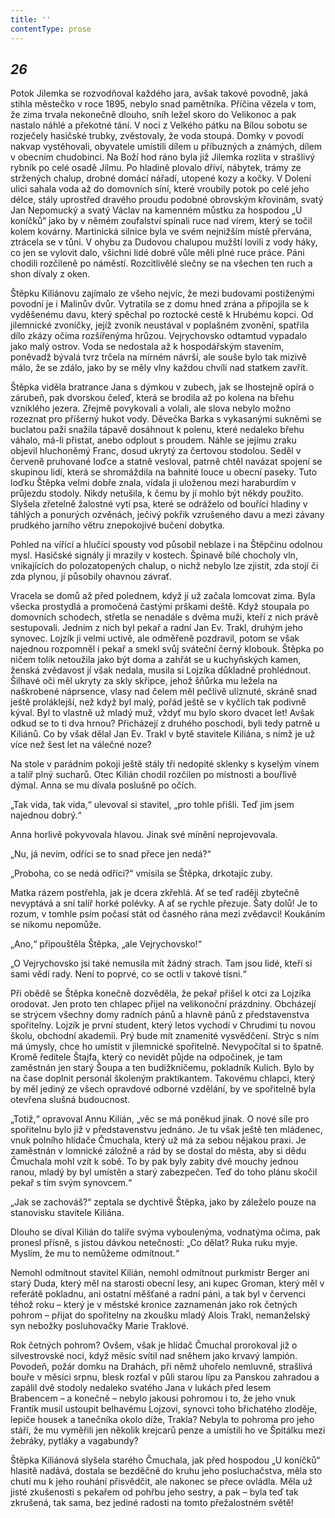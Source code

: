 ```yaml
---
title: ''
contentType: prose
---
```


<section>

## _26_

Potok Jilemka se rozvodňoval každého jara, avšak takové povodně, jaká stihla městečko v roce 1895, nebylo snad pamětníka. Příčina vězela v tom, že zima trvala nekonečně dlouho, sníh ležel skoro do Velikonoc a pak nastalo náhlé a překotné tání. V noci z Velkého pátku na Bílou sobotu se rozječely hasičské trubky, zvěstovaly, že voda stoupá. Domky v povodí nakvap vystěhovali, obyvatele umístili dílem u příbuzných a známých, dílem v obecním chudobinci. Na Boží hod ráno byla již Jilemka rozlita v strašlivý rybník po celé osadě Jilmu. Po hladině plovalo dříví, nábytek, trámy ze stržených chalup, drobné domácí nářadí, utopené kozy a kočky. V Dolení ulici sahala voda až do domovních síní, které vroubily potok po celé jeho délce, stály uprostřed dravého proudu podobné obrovským křovinám, svatý Jan Nepomucký a svatý Václav na kamenném můstku za hospodou „U koníčků“ jako by v němém zoufalství spínali ruce nad vírem, který se točil kolem kovárny. Martinická silnice byla ve svém nejnižším místě přervána, ztrácela se v tůni. V ohybu za Dudovou chalupou mužští lovili z vody háky, co jen se vylovit dalo, všichni lidé dobré vůle měli plné ruce práce. Páni chodili rozčileně po náměstí. Rozcitlivělé slečny se na všechen ten ruch a shon dívaly z oken.

Štěpku Kiliánovu zajímalo ze všeho nejvíc, že mezi budovami postiženými povodní je i Malinův dvůr. Vytratila se z domu hned zrána a připojila se k vyděšenému davu, který spěchal po roztocké cestě k Hrubému kopci. Od jilemnické zvoničky, jejíž zvoník neustával v poplašném zvonění, spatřila dílo zkázy očima rozšířenýma hrůzou. Vejrychovsko odtamtud vypadalo jako malý ostrov. Voda se nedostala až k hospodářským stavením, poněvadž bývalá tvrz trčela na mírném návrší, ale souše bylo tak mizivě málo, že se zdálo, jako by se měly vlny každou chvíli nad statkem zavřít.

Štěpka viděla bratrance Jana s dýmkou v zubech, jak se lhostejně opírá o zárubeň, pak dvorskou čeleď, která se brodila až po kolena na břehu vzniklého jezera. Zřejmě povykovali a volali, ale slova nebylo možno rozeznat pro příšerný hukot vody. Děvečka Barka s vykasanými sukněmi se buclatou paží snažila tápavě dosáhnout k polenu, které nedaleko břehu váhalo, má-li přistat, anebo odplout s proudem. Náhle se jejímu zraku objevil hluchoněmý Franc, dosud ukrytý za čertovou stodolou. Seděl v červeně pruhované loďce a statně vesloval, patrně chtěl navázat spojení se skupinou lidí, která se shromáždila na bahnité louce u obecní paseky. Tuto loďku Štěpka velmi dobře znala, vídala ji uloženou mezi haraburdím v průjezdu stodoly. Nikdy netušila, k čemu by jí mohlo být někdy použito. Slyšela zřetelně žalostné vytí psa, které se odráželo od bouřící hladiny v táhlých a ponurých ozvěnách, ječivý pokřik vzrušeného davu a mezi závany prudkého jarního větru znepokojivé bučení dobytka.

Pohled na vířící a hlučící spousty vod působil neblaze i na Štěpčinu odolnou mysl. Hasičské signály ji mrazily v kostech. Špinavě bílé chocholy vln, vnikajících do polozatopených chalup, o nichž nebylo lze zjistit, zda stojí či zda plynou, jí působily ohavnou závrať.

Vracela se domů až před polednem, když jí už začala lomcovat zima. Byla všecka prostydlá a promočená častými prškami deště. Když stoupala po domovních schodech, střetla se nenadále s dvěma muži, kteří z nich právě sestupovali. Jedním z nich byl pekař a radní Jan Ev. Trakl, druhým jeho synovec. Lojzík ji velmi uctivě, ale odměřeně pozdravil, potom se však najednou rozpomněl i pekař a smekl svůj sváteční černý klobouk. Štěpka po ničem tolik netoužila jako být doma a zahřát se u kuchyňských kamen, ženská zvědavost jí však nedala, musila si Lojzíka důkladně prohlédnout. Šilhavé oči měl ukryty za skly skřipce, jehož šňůrka mu ležela na naškrobené náprsence, vlasy nad čelem měl pečlivě ulíznuté, skráně snad ještě proláklejší, než když byl malý, pořád ještě se v kyčlích tak podivně kýval. Byl to vlastně už mladý muž, vždyť mu bylo skoro dvacet let! Avšak odkud se to ti dva hrnou? Přicházejí z druhého poschodí, byli tedy patrně u Kiliánů. Co by však dělal Jan Ev. Trakl v bytě stavitele Kiliána, s nímž je už více než šest let na válečné noze?

Na stole v parádním pokoji ještě stály tři nedopité sklenky s kyselým vínem a talíř plný sucharů. Otec Kilián chodil rozčilen po místnosti a bouřlivě dýmal. Anna se mu dívala poslušně po očích.

„Tak vida, tak vida,“ ulevoval si stavitel, „pro tohle přišli. Teď jim jsem najednou dobrý.“

Anna horlivě pokyvovala hlavou. Jinak své mínění neprojevovala.

„Nu, já nevím, odříci se to snad přece jen nedá?“

„Proboha, co se nedá odříci?“ vmísila se Štěpka, drkotajíc zuby.

Matka rázem postřehla, jak je dcera zkřehlá. Ať se teď raději zbytečně nevyptává a sní talíř horké polévky. A ať se rychle přezuje. Šaty dolů! Je to rozum, v tomhle psím počasí stát od časného rána mezi zvědavci! Koukáním se nikomu nepomůže.

„Ano,“ připouštěla Štěpka, „ale Vejrychovsko!“

„O Vejrychovsko jsi také nemusila mít žádný strach. Tam jsou lidé, kteří si sami vědí rady. Není to poprvé, co se octli v takové tísni.“

Při obědě se Štěpka konečně dozvěděla, že pekař přišel k otci za Lojzíka orodovat. Jen proto ten chlapec přijel na velikonoční prázdniny. Obcházejí se strýcem všechny domy radních pánů a hlavně pánů z představenstva spořitelny. Lojzík je první student, který letos vychodí v Chrudimi tu novou školu, obchodní akademii. Prý bude mít znamenité vysvědčení. Strýc s ním má úmysly, chce ho umístit v jilemnické spořitelně. Nevypočítal si to špatně. Kromě ředitele Štajfa, který co nevidět půjde na odpočinek, je tam zaměstnán jen starý Šoupa a ten budižkničemu, pokladník Kulich. Bylo by na čase doplnit personál školeným praktikantem. Takovému chlapci, který by měl jediný ze všech opravdové odborné vzdělání, by ve spořitelně byla otevřena slušná budoucnost.

„Totiž,“ opravoval Annu Kilián, „věc se má poněkud jinak. O nové síle pro spořitelnu bylo již v představenstvu jednáno. Je tu však ještě ten mládenec, vnuk polního hlídače Čmuchala, který už má za sebou nějakou praxi. Je zaměstnán v lomnické záložně a rád by se dostal do města, aby si dědu Čmuchala mohl vzít k sobě. To by pak byly zabity dvě mouchy jednou ranou, mladý by byl umístěn a starý zabezpečen. Teď do toho plánu skočil pekař s tím svým synovcem.“

„Jak se zachováš?“ zeptala se dychtivě Štěpka, jako by záleželo pouze na stanovisku stavitele Kiliána.

Dlouho se díval Kilián do talíře svýma vyboulenýma, vodnatýma očima, pak pronesl přísně, s jistou dávkou netečnosti: „Co dělat? Ruka ruku myje. Myslím, že mu to nemůžeme odmítnout.“

Nemohl odmítnout stavitel Kilián, nemohl odmítnout purkmistr Berger ani starý Duda, který měl na starosti obecní lesy, ani kupec Groman, který měl v referátě pokladnu, ani ostatní měšťané a radní páni, a tak byl v červenci téhož roku – který je v městské kronice zaznamenán jako rok četných pohrom – přijat do spořitelny na zkoušku mladý Alois Trakl, nemanželský syn nebožky posluhovačky Marie Traklové.

Rok četných pohrom? Ovšem, však je hlídač Čmuchal prorokoval již o silvestrovské noci, když měsíc svítil nad sněhem jako krvavý lampión. Povodeň, požár domku na Drahách, při němž uhořelo nemluvně, strašlivá bouře v měsíci srpnu, blesk rozťal v půli starou lípu za Panskou zahradou a zapálil dvě stodoly nedaleko svatého Jana v lukách před lesem Brabencem – a konečně – nebylo jakousi pohromou i to, že jeho vnuk Frantík musil ustoupit belhavému Lojzovi, synovci toho břichatého zloděje, lepiče housek a tanečníka okolo díže, Trakla? Nebyla to pohroma pro jeho stáří, že mu vyměřili jen několik krejcarů penze a umístili ho ve Špitálku mezi žebráky, pytláky a vagabundy?

Štěpka Kiliánová slyšela starého Čmuchala, jak před hospodou „U koníčků“ hlasitě nadává, dostala se bezděčně do kruhu jeho posluchačstva, měla sto chutí mu k jeho rouhání přisvědčit, ale nakonec se přece ovládla. Měla už jisté zkušenosti s pekařem od pohřbu jeho sestry, a pak – byla teď tak zkrušená, tak sama, bez jediné radosti na tomto přežalostném světě!

</section>
